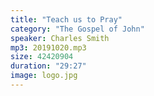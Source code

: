 ```yaml
---
title: "Teach us to Pray"
category: "The Gospel of John"
speaker: Charles Smith
mp3: 20191020.mp3
size: 42420904
duration: "29:27"
image: logo.jpg
---
```

